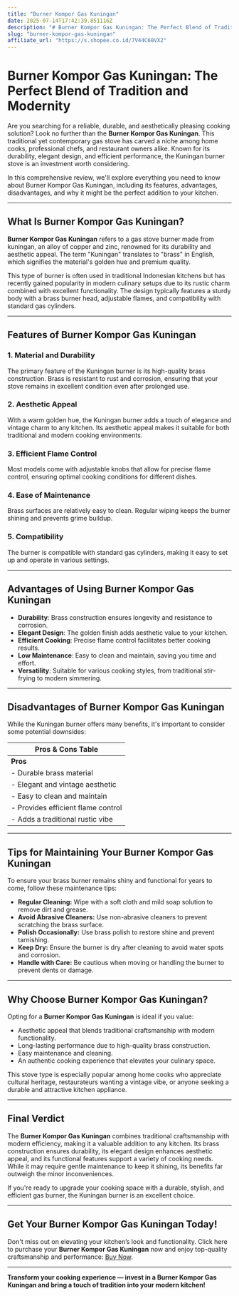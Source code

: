 ```yaml
---
title: "Burner Kompor Gas Kuningan"
date: 2025-07-14T17:42:39.851116Z
description: "# Burner Kompor Gas Kuningan: The Perfect Blend of Tradition and Modernity..."
slug: "burner-kompor-gas-kuningan"
affiliate_url: "https://s.shopee.co.id/7V44C68VX2"
---
```

# Burner Kompor Gas Kuningan: The Perfect Blend of Tradition and Modernity

Are you searching for a reliable, durable, and aesthetically pleasing cooking solution? Look no further than the **Burner Kompor Gas Kuningan**. This traditional yet contemporary gas stove has carved a niche among home cooks, professional chefs, and restaurant owners alike. Known for its durability, elegant design, and efficient performance, the Kuningan burner stove is an investment worth considering.

In this comprehensive review, we'll explore everything you need to know about Burner Kompor Gas Kuningan, including its features, advantages, disadvantages, and why it might be the perfect addition to your kitchen.

---

## What Is Burner Kompor Gas Kuningan?

**Burner Kompor Gas Kuningan** refers to a gas stove burner made from kuningan, an alloy of copper and zinc, renowned for its durability and aesthetic appeal. The term "Kuningan" translates to "brass" in English, which signifies the material's golden hue and premium quality.

This type of burner is often used in traditional Indonesian kitchens but has recently gained popularity in modern culinary setups due to its rustic charm combined with excellent functionality. The design typically features a sturdy body with a brass burner head, adjustable flames, and compatibility with standard gas cylinders.

---

## Features of Burner Kompor Gas Kuningan

### 1. Material and Durability
The primary feature of the Kuningan burner is its high-quality brass construction. Brass is resistant to rust and corrosion, ensuring that your stove remains in excellent condition even after prolonged use.

### 2. Aesthetic Appeal
With a warm golden hue, the Kuningan burner adds a touch of elegance and vintage charm to any kitchen. Its aesthetic appeal makes it suitable for both traditional and modern cooking environments.

### 3. Efficient Flame Control
Most models come with adjustable knobs that allow for precise flame control, ensuring optimal cooking conditions for different dishes.

### 4. Ease of Maintenance
Brass surfaces are relatively easy to clean. Regular wiping keeps the burner shining and prevents grime buildup.

### 5. Compatibility
The burner is compatible with standard gas cylinders, making it easy to set up and operate in various settings.

---

## Advantages of Using Burner Kompor Gas Kuningan

- **Durability**: Brass construction ensures longevity and resistance to corrosion.
- **Elegant Design**: The golden finish adds aesthetic value to your kitchen.
- **Efficient Cooking**: Precise flame control facilitates better cooking results.
- **Low Maintenance**: Easy to clean and maintain, saving you time and effort.
- **Versatility**: Suitable for various cooking styles, from traditional stir-frying to modern simmering.

---

## Disadvantages of Burner Kompor Gas Kuningan

While the Kuningan burner offers many benefits, it's important to consider some potential downsides:

| **Pros & Cons Table**                           |
|-------------------------------------------------|
| **Pros**                                      | **Cons**                                              |
| - Durable brass material                     | - Brass can be more expensive than steel alternatives |
| - Elegant and vintage aesthetic              | - Slightly heavier, less portable                   |
| - Easy to clean and maintain                 | - Requires gentle cleaning to prevent tarnishing  |
| - Provides efficient flame control            | - Not designed for high-volume commercial use    |
| - Adds a traditional rustic vibe               | - Potential for tarnishing over time if not maintained |

---

## Tips for Maintaining Your Burner Kompor Gas Kuningan

To ensure your brass burner remains shiny and functional for years to come, follow these maintenance tips:

- **Regular Cleaning:** Wipe with a soft cloth and mild soap solution to remove dirt and grease.
- **Avoid Abrasive Cleaners:** Use non-abrasive cleaners to prevent scratching the brass surface.
- **Polish Occasionally:** Use brass polish to restore shine and prevent tarnishing.
- **Keep Dry:** Ensure the burner is dry after cleaning to avoid water spots and corrosion.
- **Handle with Care:** Be cautious when moving or handling the burner to prevent dents or damage.

---

## Why Choose Burner Kompor Gas Kuningan?

Opting for a **Burner Kompor Gas Kuningan** is ideal if you value:

- Aesthetic appeal that blends traditional craftsmanship with modern functionality.
- Long-lasting performance due to high-quality brass construction.
- Easy maintenance and cleaning.
- An authentic cooking experience that elevates your culinary space.

This stove type is especially popular among home cooks who appreciate cultural heritage, restaurateurs wanting a vintage vibe, or anyone seeking a durable and attractive kitchen appliance.

---

## Final Verdict

The **Burner Kompor Gas Kuningan** combines traditional craftsmanship with modern efficiency, making it a valuable addition to any kitchen. Its brass construction ensures durability, its elegant design enhances aesthetic appeal, and its functional features support a variety of cooking needs. While it may require gentle maintenance to keep it shining, its benefits far outweigh the minor inconveniences.

If you're ready to upgrade your cooking space with a durable, stylish, and efficient gas burner, the Kuningan burner is an excellent choice.

---

## Get Your Burner Kompor Gas Kuningan Today!

Don't miss out on elevating your kitchen’s look and functionality. Click here to purchase your **Burner Kompor Gas Kuningan** now and enjoy top-quality craftsmanship and performance: [Buy Now](https://s.shopee.co.id/7V44C68VX2).

---

**Transform your cooking experience — invest in a Burner Kompor Gas Kuningan and bring a touch of tradition into your modern kitchen!**